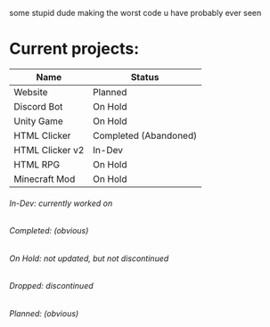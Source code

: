 some stupid dude making the worst code u have probably ever seen

# Current projects:

| Name | Status |
| --- | --- |
| Website | Planned |
| Discord Bot | On Hold |
| Unity Game | On Hold |
| HTML Clicker | Completed (Abandoned) |
| HTML Clicker v2 | In-Dev |
| HTML RPG | On Hold |
| Minecraft Mod | On Hold |

###### In-Dev: currently worked on
###### Completed: (obvious)
###### On Hold: not updated, but not discontinued
###### Dropped: discontinued
###### Planned: (obvious)

<!---
Micholex17/Micholex17 is a ✨ special ✨ repository because its `README.md` (this file) appears on your GitHub profile.
You can click the Preview link to take a look at your changes.
--->
